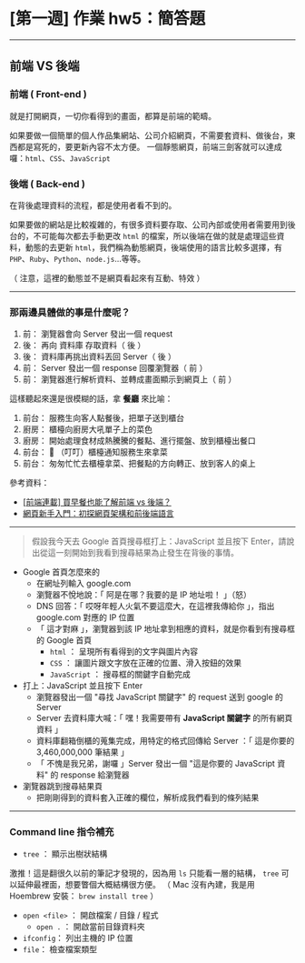 # [第一週] 作業  hw5：簡答題

---

## 前端 VS 後端

### 前端 ( Front-end )

就是打開網頁，一切你看得到的畫面，都算是前端的範疇。 

如果要做一個簡單的個人作品集網站、公司介紹網頁，不需要套資料、做後台，東西都是寫死的，要更新內容不太方便。
一個靜態網頁，前端三劍客就可以達成囉：`html`、`CSS`、`JavaScript`

### 後端 ( Back-end )

在背後處理資料的流程，都是使用者看不到的。

如果要做的網站是比較複雜的，有很多資料要存取、公司內部或使用者需要用到後台的，不可能每次都去手動更改 `html` 的檔案，所以後端在做的就是處理這些資料，動態的去更新 `html`，我們稱為動態網頁，後端使用的語言比較多選擇，有 `PHP`、`Ruby`、`Python`、`node.js`...等等。

（ 注意，這裡的動態並不是網頁看起來有互動、特效 ）  

---

### 那兩邊具體做的事是什麼呢？

1. 前： 瀏覽器會向 Server 發出一個 request
2. 後： 再向 資料庫 存取資料（ 後 ）
3. 後： 資料庫再挑出資料丟回 Server（ 後 ）
4. 前： Server 發出一個 response 回覆瀏覽器（ 前 ）
5. 前： 瀏覽器進行解析資料、並轉成畫面顯示到網頁上（ 前 ）

這樣聽起來還是很模糊的話，拿 **餐廳** 來比喻：

1. 前台： 服務生向客人點餐後，把單子送到櫃台
2. 廚房： 櫃檯向廚房大吼單子上的菜色
3. 廚房： 開始處理食材成熱騰騰的餐點、進行擺盤、放到櫃檯出餐口
4. 前台： 🔔 （叮叮）櫃檯通知服務生來拿菜
5. 前台： 匆匆忙忙去櫃檯拿菜、把餐點的方向轉正、放到客人的桌上

參考資料：
- [[前端連載] 買早餐也能了解前端 vs 後端？](https://noootown.wordpress.com/2016/03/23/frontend-backend-breakfast/)
- [網頁新手入門：初探網頁架構和前後端語言](https://medium.com/appworks-school/網頁新手入門-初探網頁架構和前後端語言-a88a5dc86ee3)

---

> 假設我今天去 Google 首頁搜尋框打上：JavaScript 並且按下 Enter，請說出從這一刻開始到我看到搜尋結果為止發生在背後的事情。

- Google 首頁怎麼來的
    - 在網址列輸入 google.com
    - 瀏覽器不悅地說：「 阿是在哪？我要的是 IP 地址啦！ 」（怒）
    - DNS 回答：「 哎呀年輕人火氣不要這麼大，在這裡我傳給你 」，指出 google.com 對應的 IP 位置
    - 「 這才對麻 」，瀏覽器到該 IP 地址拿到相應的資料，就是你看到有搜尋框的 Google 首頁
        - `html` ： 呈現所有看得到的文字與圖片內容 
        - `CSS` ： 讓圖片跟文字放在正確的位置、滑入按鈕的效果
        - `JavaScript` ： 搜尋框的關鍵字自動完成
- 打上：JavaScript 並且按下 Enter
    - 瀏覽器發出一個 "尋找 JavaScript 關鍵字" 的 request 送到 google 的 Server
    - Server 去資料庫大喊：「 嘿！我需要帶有 **JavaScript 關鍵字** 的所有網頁資料 」
    - 資料庫翻箱倒櫃的蒐集完成，用特定的格式回傳給 Server ：「 這是你要的 3,460,000,000 筆結果 」
    - 「 不愧是我兄弟，謝囉 」Server 發出一個 "這是你要的 JavaScript 資料" 的 response 給瀏覽器
- 瀏覽器跳到搜尋結果頁
    - 把剛剛得到的資料套入正確的欄位，解析成我們看到的條列結果

---

### Command line 指令補充

- `tree` ： 顯示出樹狀結構

激推！這是翻很久以前的筆記才發現的，因為用 `ls` 只能看一層的結構， `tree` 可以延伸最裡面，想要瞥個大概結構很方便。
（ Mac 沒有內建，我是用 Hoembrew 安裝： `brew install tree` ）

- `open <file>` ： 開啟檔案 / 目錄 / 程式
    - `open .` ： 開啟當前目錄資料夾
- `ifconfig`： 列出主機的 IP 位置
- `file`： 檢查檔案類型

